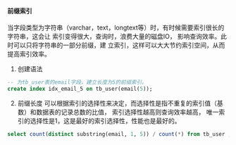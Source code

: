 #### 前缀索引

当字段类型为字符串（varchar，text，longtext等）时，有时候需要索引很长的字符串，这会让
索引变得很大，查询时，浪费大量的磁盘IO， 影响查询效率。此时可以只将字符串的一部分前缀，建
立索引，这样可以大大节约索引空间，从而提高索引效率。

1. 创建语法
```sql
-- 为tb_user表的email字段，建立长度为5的前缀索引。
create index idx_email_5 on tb_user(email(5));
```


2. 前缀长度
可以根据索引的选择性来决定，而选择性是指不重复的索引值（基数）和数据表的记录总数的比值，
索引选择性越高则查询效率越高， 唯一索引的选择性是1，这是最好的索引选择性，性能也是最好的。

```sql
select count(distinct substring(email, 1, 5)) / count(*) from tb_user ;
```